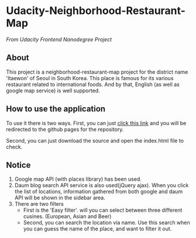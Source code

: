 # Udacity-Neighborhood-Restaurant-Map
*From Udacity Frontend Nanodegree Project*

## About
This project is a neighborhood-restaurant-map project for the district name 'Itaewon' of Seoul in South Korea. This place is famous for its various restaurant related to international foods. And by that, English (as well as google map service) is well supported.

## How to use the application
To use it there is two ways.
First, you can just [click this link](https://storymessinger.github.io/Udacity-Neighborhood-Map/) and you will be redirected to the github pages for the repository.

Second, you can just download the source and open the index.html file to check.

## Notice
1. Google map API (with places library) has been used.
2. Daum blog search API service is also used(jQuery ajax). When you click the list of locations, information gathered from both google and daum API will be shown in the sidebar area.
3. There are two filters
	- First is the 'Easy filter'. will you can select between three different cusines. (European, Asian and Beer)
    - Second, you can search the location via name. Use this search when you can guess the name of the place, and want to filter it out.


